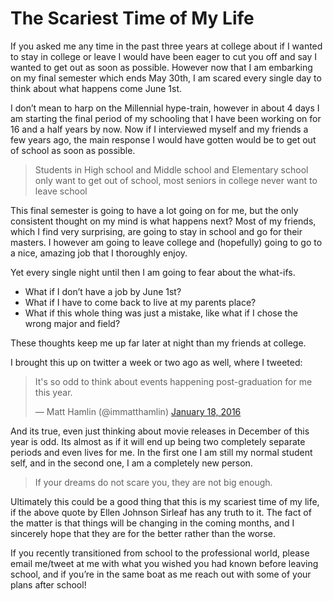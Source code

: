 # The Scariest Time of My Life

If you asked me any time in the past three years at college about if I wanted to stay in college or leave I would have been eager to cut you off and say I wanted to get out as soon as possible. However now that I am embarking on my final semester which ends May 30th, I am scared every single day to think about what happens come June 1st. 

I don’t mean to harp on the Millennial hype-train, however in about 4 days I am starting the final period of my schooling that I have been working on for 16 and a half years by now. Now if I interviewed myself and my friends a few years ago, the main response I would have gotten would be to get out of school as soon as possible.

> Students in High school and Middle school and Elementary school only want to get out of school, most seniors in college never want to leave school

This final semester is going to have a lot going on for me, but the only consistent thought on my mind is what happens next? Most of my friends, which I find very surprising, are going to stay in school and go for their masters. I however am going to leave college and (hopefully) going to go to a nice, amazing job that I thoroughly enjoy. 

Yet every single night until then I am going to fear about the what-ifs. 
* What if I don’t have a job by June 1st?
* What if I have to come back to live at my parents place?
* What if this whole thing was just a mistake, like what if I chose the wrong major and field?

These thoughts keep me up far later at night than my friends at college. 

I brought this up on twitter a week or two ago as well, where I tweeted:

<blockquote class="twitter-tweet" lang="en"><p lang="en" dir="ltr">It&#39;s so odd to think about events happening post-graduation for me this year.</p>&mdash; Matt Hamlin (@immatthamlin) <a href="https://twitter.com/immatthamlin/status/688932733490343938">January 18, 2016</a></blockquote>
<script async src="//platform.twitter.com/widgets.js" charset="utf-8"></script>

And its true, even just thinking about movie releases in December of this year is odd. Its almost as if it will end up being two completely separate periods and even lives for me. In the first one I am still my normal student self, and in the second one, I am a completely new person. 

>If your dreams do not scare you, they are not big enough.

Ultimately this could be a good thing that this is my scariest time of my life, if the above quote by Ellen Johnson Sirleaf has any truth to it. The fact of the matter is that things will be changing in the coming months, and I sincerely hope that they are for the better rather than the worse. 

If you recently transitioned from school to the professional world, please email me/tweet at me with what you wished you had known before leaving school, and if you’re in the same boat as me reach out with some of your plans after school!





